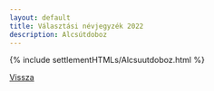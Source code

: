 ```yaml
---
layout: default
title: Választási névjegyzék 2022
description: Alcsútdoboz
---
```


{% include settlementHTMLs/Alcsuutdoboz.html %}

[Vissza](./)